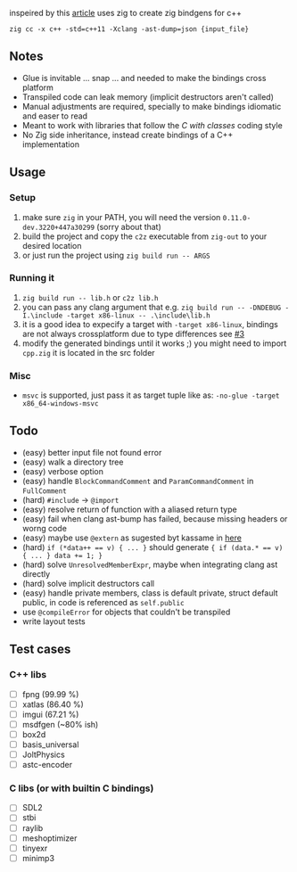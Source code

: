 inspeired by this [article](https://floooh.github.io/2020/08/23/sokol-bindgen.html) uses zig to create zig bindgens for c++

`zig cc -x c++ -std=c++11 -Xclang -ast-dump=json {input_file}`


## Notes

- Glue is invitable ... snap ... and needed to make the bindings cross platform
- Transpiled code can leak memory (implicit destructors aren't called)
- Manual adjustments are required, specially to make bindings idiomatic and easer to read
- Meant to work with libraries that follow the *C with classes* coding style
- No Zig side inheritance, instead create bindings of a C++ implementation

## Usage

### Setup

1. make sure `zig` in your PATH, you will need the version `0.11.0-dev.3220+447a30299` (sorry about that)
2. build the project and copy the `c2z` executable from `zig-out` to your desired location
3. or just run the project using `zig build run -- ARGS`

### Running it

1. `zig build run -- lib.h` or `c2z lib.h`
2. you can pass any clang argument that e.g. `zig build run -- -DNDEBUG -I.\include -target x86-linux -- .\include\lib.h`
3. it is a good idea to expecify a target with `-target x86-linux`, bindings are not always crossplatform due to type differences see [#3](https://github.com/lassade/c2z/issues/3)
4. modify the generated bindings until it works ;) you might need to import `cpp.zig` it is located in the src folder

### Misc

- `msvc` is supported, just pass it as target tuple like as: `-no-glue -target x86_64-windows-msvc`

## Todo

- (easy) better input file not found error
- (easy) walk a directory tree
- (easy) verbose option
- (easy) handle `BlockCommandComment` and `ParamCommandComment` in `FullComment`
- (hard) `#include` -> `@import`
- (easy) resolve return of function with a aliased return type
- (easy) fail when clang ast-bump has failed, because missing headers or worng code
- (easy) maybe use `@extern` as sugested byt kassame in [here](https://github.com/lassade/c2z/issues/1#issuecomment-1608463661)
- (hard) `if (*data++ == v) { ... }` should generate `{ if (data.* == v) { ... } data += 1; }`
- (hard) solve `UnresolvedMemberExpr`, maybe when integrating clang ast directly
- (hard) solve implicit destructors call
- (easy) handle private members, class is default private, struct default public, in code is referenced as `self.public`
- use `@compileError` for objects that couldn't be transpiled
- write layout tests

## Test cases

### C++ libs

- [ ] fpng (99.99 %)
- [ ] xatlas (86.40 %)
- [ ] imgui (67.21 %)
- [ ] msdfgen (~80% ish)
- [ ] box2d
- [ ] basis_universal
- [ ] JoltPhysics
- [ ] astc-encoder

### C libs (or with builtin C bindings)

- [ ] SDL2
- [ ] stbi
- [ ] raylib
- [ ] meshoptimizer
- [ ] tinyexr
- [ ] minimp3

